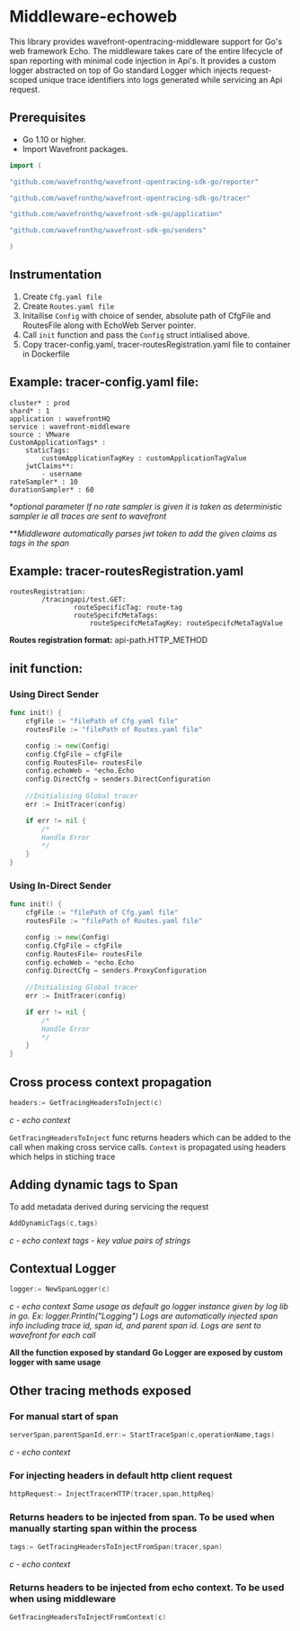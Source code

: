 # Middleware-echoweb

This library provides wavefront-opentracing-middleware support for Go's web framework Echo. The middleware takes care of the entire lifecycle of span reporting with minimal code injection in Api's. It provides a custom logger abstracted on top of Go standard Logger which injects request-scoped unique trace identifiers into logs generated while servicing an Api request. 
## Prerequisites
-   Go 1.10 or higher.
-   Import Wavefront packages.
```go
import (

"github.com/wavefronthq/wavefront-opentracing-sdk-go/reporter"

"github.com/wavefronthq/wavefront-opentracing-sdk-go/tracer"

"github.com/wavefronthq/wavefront-sdk-go/application"

"github.com/wavefronthq/wavefront-sdk-go/senders"

)
```

## Instrumentation

1. Create `Cfg.yaml file`
2. Create `Routes.yaml file`
3. Initailise `Config` with choice of sender, absolute path of CfgFile and RoutesFile along with EchoWeb Server pointer.
3. Call  `init` function and pass the `Config` struct intialised above.
4. Copy tracer-config.yaml, tracer-routesRegistration.yaml file to container in Dockerfile

## Example: tracer-config.yaml file:
```
cluster* : prod
shard* : 1
application : wavefrontHQ
service : wavefront-middleware
source : VMware
CustomApplicationTags* :
	staticTags:
		customApplicationTagKey : customApplicationTagValue
	jwtClaims**:
		- username
rateSampler* : 10
durationSampler* : 60
```

**optional parameter*
*If no rate sampler is given it is taken as deterministic sampler ie all traces are sent to wavefront*

***Middleware automatically parses jwt token to add the given claims as tags in the span*

## Example: tracer-routesRegistration.yaml
```
routesRegistration:
		/tracingapi/test.GET:
				routeSpecificTag: route-tag
				routeSpecifcMetaTags:
					routeSpecifcMetaTagKey: routeSpecifcMetaTagValue
```
**Routes registration format:**
api-path.HTTP_METHOD


## init function:
### Using Direct Sender
```go
func init() {
	cfgFile := "filePath of Cfg.yaml file"
	routesFile := "filePath of Routes.yaml file"

	config := new(Config)
	config.CfgFile = cfgFile
	config.RoutesFile= routesFile
	config.echoWeb = *echo.Echo
	config.DirectCfg = senders.DirectConfiguration
	
	//Initialising Global tracer
	err := InitTracer(config)

	if err != nil {
		/*
		Handle Error
		*/
	}
}
```

### Using In-Direct Sender
```go
func init() {
	cfgFile := "filePath of Cfg.yaml file"
	routesFile := "filePath of Routes.yaml file"

	config := new(Config)
	config.CfgFile = cfgFile
	config.RoutesFile= routesFile
	config.echoWeb = *echo.Echo
	config.DirectCfg = senders.ProxyConfiguration
	
	//Initialising Global tracer
	err := InitTracer(config)

	if err != nil {
		/*
		Handle Error
		*/
	}
}
```
## Cross process context propagation
```go
headers:= GetTracingHeadersToInject(c)
```
*c - echo context*

 `GetTracingHeadersToInject` func returns headers which can be added to the call when making cross service calls. `Context` is propagated using headers which helps in stiching trace 

## Adding dynamic tags to Span
To add metadata derived during servicing the request
```go
AddDynamicTags(c,tags)
```
*c - echo context
tags - key value pairs of strings*

## Contextual Logger
```go
logger:= NewSpanLogger(c)
```
  
*c - echo context
Same usage as default go logger instance given by log lib in go. Ex: logger.Println("Logging")
Logs are automatically injected span info including trace id, span id, and parent span id.
Logs are sent to wavefront for each call* 

**All the function exposed by standard Go Logger are exposed by custom logger with same usage**


##  Other tracing methods exposed 

### For manual start of span

```go
serverSpan,parentSpanId,err:= StartTraceSpan(c,operationName,tags)
```
  *c - echo context*
  
### For injecting headers in default http client request 
```go
httpRequest:= InjectTracerHTTP(tracer,span,httpReq)
```

### Returns headers to be injected from span. To be used when manually starting span within the process
```go
tags:= GetTracingHeadersToInjectFromSpan(tracer,span)
```
  *c - echo context*


### Returns headers to be injected from echo context. To be used when using middleware
```go
GetTracingHeadersToInjectFromContext(c)
```
